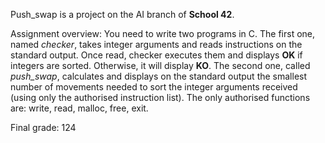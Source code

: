 Push_swap is a project on the AI branch of <b>School 42</b>.

Assignment overview: You need to write two programs in C. The first one, named <i>checker</i>, takes integer arguments and reads instructions on the standard output. Once read, checker executes them and displays <b>OK</b> if integers are sorted. Otherwise, it will display <b>KO</b>. The second one, called <i>push_swap</i>, calculates and displays on the standard
output the smallest number of movements needed to sort the integer arguments received (using only the authorised instruction list).
The only authorised functions are: write, read, malloc, free, exit.

Final grade: 124
